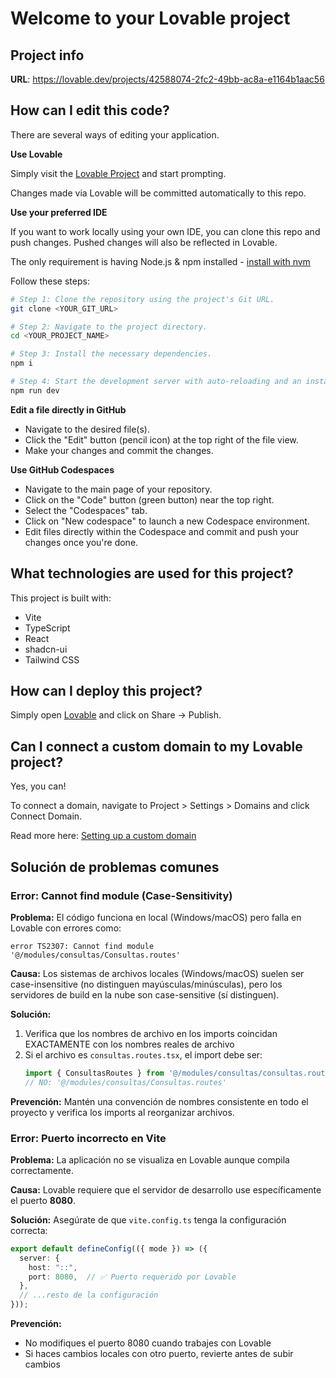 # Welcome to your Lovable project

## Project info

**URL**: https://lovable.dev/projects/42588074-2fc2-49bb-ac8a-e1164b1aac56

## How can I edit this code?

There are several ways of editing your application.

**Use Lovable**

Simply visit the [Lovable Project](https://lovable.dev/projects/42588074-2fc2-49bb-ac8a-e1164b1aac56) and start prompting.

Changes made via Lovable will be committed automatically to this repo.

**Use your preferred IDE**

If you want to work locally using your own IDE, you can clone this repo and push changes. Pushed changes will also be reflected in Lovable.

The only requirement is having Node.js & npm installed - [install with nvm](https://github.com/nvm-sh/nvm#installing-and-updating)

Follow these steps:

```sh
# Step 1: Clone the repository using the project's Git URL.
git clone <YOUR_GIT_URL>

# Step 2: Navigate to the project directory.
cd <YOUR_PROJECT_NAME>

# Step 3: Install the necessary dependencies.
npm i

# Step 4: Start the development server with auto-reloading and an instant preview.
npm run dev
```

**Edit a file directly in GitHub**

- Navigate to the desired file(s).
- Click the "Edit" button (pencil icon) at the top right of the file view.
- Make your changes and commit the changes.

**Use GitHub Codespaces**

- Navigate to the main page of your repository.
- Click on the "Code" button (green button) near the top right.
- Select the "Codespaces" tab.
- Click on "New codespace" to launch a new Codespace environment.
- Edit files directly within the Codespace and commit and push your changes once you're done.

## What technologies are used for this project?

This project is built with:

- Vite
- TypeScript
- React
- shadcn-ui
- Tailwind CSS

## How can I deploy this project?

Simply open [Lovable](https://lovable.dev/projects/42588074-2fc2-49bb-ac8a-e1164b1aac56) and click on Share -> Publish.

## Can I connect a custom domain to my Lovable project?

Yes, you can!

To connect a domain, navigate to Project > Settings > Domains and click Connect Domain.

Read more here: [Setting up a custom domain](https://docs.lovable.dev/features/custom-domain#custom-domain)

## Solución de problemas comunes

### Error: Cannot find module (Case-Sensitivity)

**Problema:** El código funciona en local (Windows/macOS) pero falla en Lovable con errores como:
```
error TS2307: Cannot find module '@/modules/consultas/Consultas.routes'
```

**Causa:** Los sistemas de archivos locales (Windows/macOS) suelen ser case-insensitive (no distinguen mayúsculas/minúsculas), pero los servidores de build en la nube son case-sensitive (sí distinguen).

**Solución:** 
1. Verifica que los nombres de archivo en los imports coincidan EXACTAMENTE con los nombres reales de archivo
2. Si el archivo es `consultas.routes.tsx`, el import debe ser:
   ```typescript
   import { ConsultasRoutes } from '@/modules/consultas/consultas.routes';
   // NO: '@/modules/consultas/Consultas.routes'
   ```

**Prevención:** Mantén una convención de nombres consistente en todo el proyecto y verifica los imports al reorganizar archivos.

### Error: Puerto incorrecto en Vite

**Problema:** La aplicación no se visualiza en Lovable aunque compila correctamente.

**Causa:** Lovable requiere que el servidor de desarrollo use específicamente el puerto **8080**.

**Solución:**
Asegúrate de que `vite.config.ts` tenga la configuración correcta:
```typescript
export default defineConfig(({ mode }) => ({
  server: {
    host: "::",
    port: 8080,  // ✅ Puerto requerido por Lovable
  },
  // ...resto de la configuración
}));
```

**Prevención:** 
- No modifiques el puerto 8080 cuando trabajes con Lovable
- Si haces cambios locales con otro puerto, revierte antes de subir cambios
